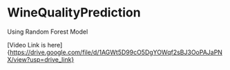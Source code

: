 # WineQualityPrediction
Using Random Forest Model

[Video Link is here]{https://drive.google.com/file/d/1AGWt5D99cO5DgYOWqf2sBJ3OoPAJaPNX/view?usp=drive_link}
